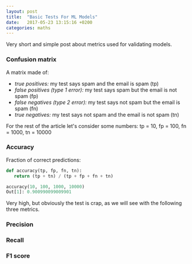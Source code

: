 ```yaml
---
layout: post
title:  "Basic Tests For ML Models"
date:   2017-05-23 13:15:16 +0200
categories: maths
---
```

Very short and simple post about metrics used for validating models.

### Confusion matrix

A matrix made of:

- *true positives:* my test says spam and the email is spam (tp)
- *false positives (type 1 error):* my test says spam but the email is not spam (fp)
- *false negatives (type 2 error):* my test says not spam but the email is spam (fn)
- *true negatives:* my test says not spam and the email is not spam (tn)

For the rest of the article let's consider some numbers: tp = 10, fp = 100, fn = 1000, tn = 10000

### Accuracy

 Fraction of correct predictions:
 
 ```python
 def accuracy(tp, fp, fn, tn):
    return (tp + tn) / (tp + fp + fn + tn)

accuracy(10, 100, 1000, 10000)
Out[1]: 0.900990099009901
```
Very high, but obviously the test is crap, as we will see with the following three metrics.

### Precision

### Recall

### F1 score


